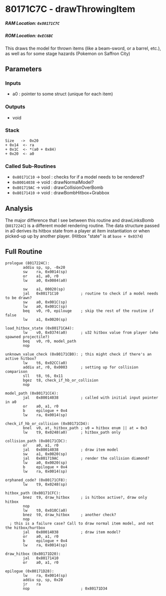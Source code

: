 # 80171C7C - drawThrowingItem
##### RAM Location: `0x80171C7C`
##### ROM Location: `0xEC6BC`

This draws the model for thrown items (like a beam-sword, or a barrel, etc.), as well as for some stage hazards (Pokemon on Saffron City)

## Parameters
### Inputs
* a0 : pointer to some struct (unique for each item)
### Outputs
* void

### Stack
```
Size   ->  0x20
+ 0x14  <- ra
+ 0x1C  <- *(a0 + 0x84)
+ 0x20  <- a0
```

### Called Sub-Routines
* `0x80171C10` -> bool : checks for if a model needs to be rendered?
* `0x80014038` -> void : drawNormalModel?
* `0x801719AC` -> void : drawCollisionOverBomb
* `0x80171410` -> void : drawBombHitbox+Grabbox


## Analysis
The major difference that I see between this routine and drawLinksBomb (`8017224C`) is a different model rendering routine.
The data structure passed in a0 derives its hitbox state from a player at item instantiation or when picked-up up by another player. (Hitbox "state" is at `base + 0x0374`)

## Full Routine
```Assembly
prologue (8017224C):
        addiu sp, sp, -0x20
        sw    ra, 0x0014(sp)
        or    a1, a0, r0
        lw    a0, 0x0084(a0)

        sw    a1, 00020(sp)
        jal   0x80171C10          ; routine to check if a model needs to be drawn?
        sw    a0, 0x001C(sp)
        lw    a0, 0x001C(sp)
        beq   v0, r0, epilouge    ; skip the rest of the routine if false
        lw    a1, 0x0020(sp)

load_hitbox_state (0x80171CA4):
        lw    v0, 0x0374(a0)      ; u32 hitbox value from player (who spawned projectile?)
        beq   v0, r0, model_path
        nop

unknown_value_check (0x80171CB0): ; this might check if there's an active hitbox?
        lw    t6, 0x02CC(a0)
        addiu at, r0, 0x0003      ; setting up for collision comparison
        sll   t8, t6, 0x11
        bgez  t8, check_if_hb_or_collision
        nop

model_path (0x80171CC4):
        jal   0x80014038          ; called with initial input pointer in a0
        or    a0, a1, r0
        b     epilogue + 0x4
        lw    ra, 0x0014(sp)

check_if_hb_or_collision (0x80171CD4):
        bnel  v0, at, hitbox_path ; v0 = hitbox enum || at = 0x3
        lw    t9, 0x0248(a0)      ; hitbox_path only

collision_path (0x80171CDC):
        or    a0, a1, r0
        jal   0x80014038          ; draw item model
        sw    a1, 0x0020(sp)
        jal   0x801719AC          ; render the collision diamond?
        lw    a0, 0x0020(sp)
        b     epilogue + 0x4
        lw    ra, 0x0014(sp)

orphaned_code? (0x80171CF8):
        lw    t9, 0x0248(sp)

hitbox_path (0x80171CFC):
        bnez  t9, draw_hitbox     ; is hitbox active?, draw only hitbox
        nop
        lw    t0, 0x010C(a0)
        bnez  t0, draw_hitbox     ; another check?
        nop
  ; this is a failure case? Call to draw normal item model, and not the hitbox/hurtbox
        jal   0x80014038          ; draw item model?
        or    a0, a1, r0
        b     epilogue + 0x4
        lw    ra, 0x0014(sp)

draw_hitbox (0x80171D20):
        jal   0x80171410
        or    a0, a1, r0

epilogue (0x80171D28):
        lw    ra, 0x0014(sp)
        addiu sp, sp, 0x20
        jr    ra
        nop                       ; 0x80171D34
```
